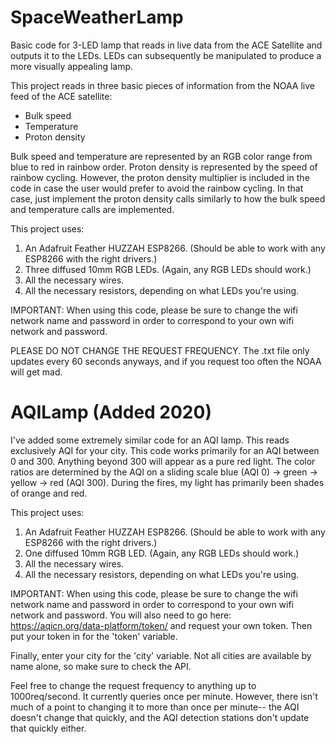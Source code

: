 # SpaceWeatherLamp
Basic code for 3-LED lamp that reads in live data from the ACE Satellite and outputs it to the LEDs. 
LEDs can subsequently be manipulated to produce a more visually appealing lamp.

This project reads in three basic pieces of information from the NOAA live feed of the ACE satellite:
- Bulk speed
- Temperature
- Proton density

Bulk speed and temperature are represented by an RGB color range from blue to red in rainbow order.
Proton density is represented by the speed of rainbow cycling. 
However, the proton density multiplier is included in the code in case the user would prefer to avoid the rainbow cycling. 
In that case, just implement the proton density calls similarly to how the bulk speed and temperature calls are implemented.

This project uses:
1. An Adafruit Feather HUZZAH ESP8266. (Should be able to work with any ESP8266 with the right drivers.)
2. Three diffused 10mm RGB LEDs. (Again, any RGB LEDs should work.)
3. All the necessary wires.
4. All the necessary resistors, depending on what LEDs you're using. 

IMPORTANT: When using this code, please be sure to change the wifi network name and password in order to correspond to your own wifi network and password. 

PLEASE DO NOT CHANGE THE REQUEST FREQUENCY. The .txt file only updates every 60 seconds anyways, and if you request too often the NOAA will get mad. 


# AQILamp (Added 2020)

I've added some extremely similar code for an AQI lamp. This reads exclusively AQI for your city.
This code works primarily for an AQI between 0 and 300. Anything beyond 300 will appear as a pure red light. The color ratios are determined by the AQI on a sliding scale blue (AQI 0) -> green -> yellow -> red (AQI 300). During the fires, my light has primarily been shades of orange and red. 

This project uses:
1. An Adafruit Feather HUZZAH ESP8266. (Should be able to work with any ESP8266 with the right drivers.)
2. One diffused 10mm RGB LED. (Again, any RGB LEDs should work.)
3. All the necessary wires.
4. All the necessary resistors, depending on what LEDs you're using. 

IMPORTANT: When using this code, please be sure to change the wifi network name and password in order to correspond to your own wifi network and password. 
You will also need to go here: https://aqicn.org/data-platform/token/ and request your own token. Then put your token in for the 'token' variable.

Finally, enter your city for the 'city' variable. Not all cities are available by name alone, so make sure to check the API.

Feel free to change the request frequency to anything up to 1000req/second. It currently queries once per minute. However, there isn't much of a point to changing it to more than once per minute-- the AQI doesn't change that quickly, and the AQI detection stations don't update that quickly either. 

